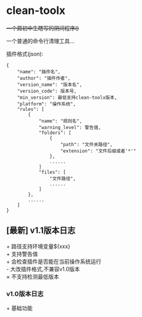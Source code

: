# clean-toolx

~~一个屑初中生瞎写的阴间程序()~~

一个普通的命令行清理工具...

插件格式(json):
```
{
	"name": "插件名",
	"author": "插件作者",
	"version_name": "版本名",
	"version_code": 版本号,
	"min_version": 最低支持clean-toolx版本,
	"platform": "操作系统",
	"rules": [
		{
			"name": "规则名",
			"warning_level": 警告值,
			"folders": [
				{
					"path": "文件夹路径",
					"extension": "文件后缀或者'*'"
				},
				......
			]
			"files": [
				"文件路径",
				......
			]
		},
		......
	]
}
```

## [最新] v1.1版本日志
\+ 路径支持环境变量${xxx}  
\+ 支持警告值  
\+ 会检查插件是否能在当前操作系统运行  
\-  大改插件格式,不兼容v1.0版本  
× 不支持检测最低版本  

### v1.0版本日志
\+ 基础功能  